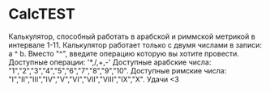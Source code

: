 # CalcTEST
Калькулятор, способный работать в арабской и риммской метрикой в интервале 1-11.
Калькулятор работает только с двумя числами в записи: a ^ b. Вместо "^", введите операцию которую вы хотите провести.
Доступные операции: '*,/,+,-'
Доступные арабские числа: "1","2","3","4","5","6","7","8","9","10".
Доступные римские числа:  "I","II","III","IV","V","VI","VII","VIII","IX","X". 
Удачи <3
